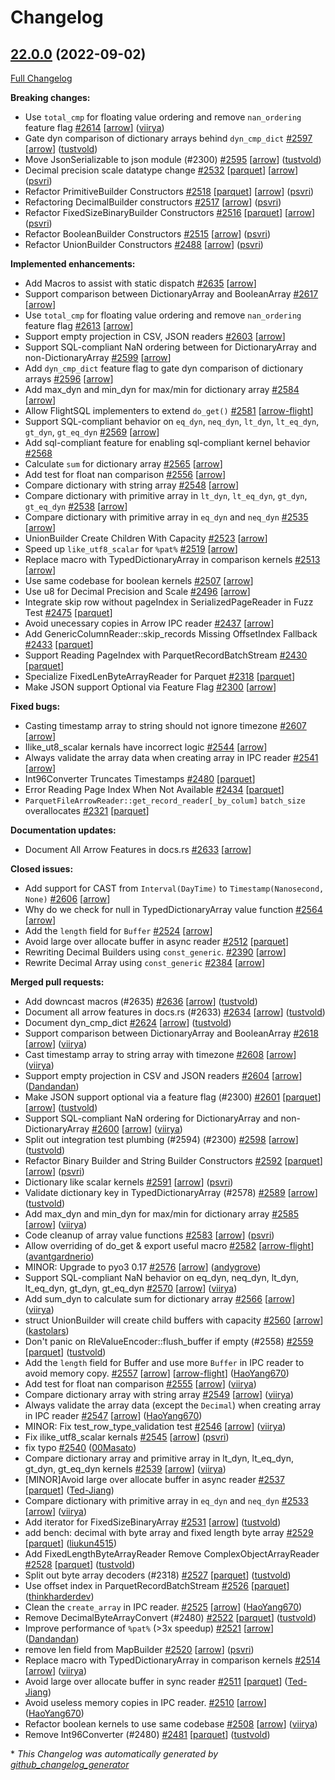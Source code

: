 <!---
  Licensed to the Apache Software Foundation (ASF) under one
  or more contributor license agreements.  See the NOTICE file
  distributed with this work for additional information
  regarding copyright ownership.  The ASF licenses this file
  to you under the Apache License, Version 2.0 (the
  "License"); you may not use this file except in compliance
  with the License.  You may obtain a copy of the License at

    http://www.apache.org/licenses/LICENSE-2.0

  Unless required by applicable law or agreed to in writing,
  software distributed under the License is distributed on an
  "AS IS" BASIS, WITHOUT WARRANTIES OR CONDITIONS OF ANY
  KIND, either express or implied.  See the License for the
  specific language governing permissions and limitations
  under the License.
-->

# Changelog

## [22.0.0](https://github.com/apache/arrow-rs/tree/22.0.0) (2022-09-02)

[Full Changelog](https://github.com/apache/arrow-rs/compare/21.0.0...22.0.0)

**Breaking changes:**

- Use `total_cmp` for floating value ordering and remove `nan_ordering` feature flag [\#2614](https://github.com/apache/arrow-rs/pull/2614) [[arrow](https://github.com/apache/arrow-rs/labels/arrow)] ([viirya](https://github.com/viirya))
- Gate dyn comparison of dictionary arrays behind `dyn_cmp_dict` [\#2597](https://github.com/apache/arrow-rs/pull/2597) [[arrow](https://github.com/apache/arrow-rs/labels/arrow)] ([tustvold](https://github.com/tustvold))
- Move JsonSerializable to json module \(\#2300\) [\#2595](https://github.com/apache/arrow-rs/pull/2595) [[arrow](https://github.com/apache/arrow-rs/labels/arrow)] ([tustvold](https://github.com/tustvold))
- Decimal precision scale datatype change [\#2532](https://github.com/apache/arrow-rs/pull/2532) [[parquet](https://github.com/apache/arrow-rs/labels/parquet)] [[arrow](https://github.com/apache/arrow-rs/labels/arrow)] ([psvri](https://github.com/psvri))
- Refactor PrimitiveBuilder Constructors [\#2518](https://github.com/apache/arrow-rs/pull/2518) [[parquet](https://github.com/apache/arrow-rs/labels/parquet)] [[arrow](https://github.com/apache/arrow-rs/labels/arrow)] ([psvri](https://github.com/psvri))
- Refactoring DecimalBuilder constructors [\#2517](https://github.com/apache/arrow-rs/pull/2517) [[arrow](https://github.com/apache/arrow-rs/labels/arrow)] ([psvri](https://github.com/psvri))
- Refactor FixedSizeBinaryBuilder Constructors [\#2516](https://github.com/apache/arrow-rs/pull/2516) [[parquet](https://github.com/apache/arrow-rs/labels/parquet)] [[arrow](https://github.com/apache/arrow-rs/labels/arrow)] ([psvri](https://github.com/psvri))
- Refactor BooleanBuilder Constructors [\#2515](https://github.com/apache/arrow-rs/pull/2515) [[arrow](https://github.com/apache/arrow-rs/labels/arrow)] ([psvri](https://github.com/psvri))
- Refactor UnionBuilder Constructors [\#2488](https://github.com/apache/arrow-rs/pull/2488) [[arrow](https://github.com/apache/arrow-rs/labels/arrow)] ([psvri](https://github.com/psvri))

**Implemented enhancements:**

- Add  Macros to assist with static dispatch [\#2635](https://github.com/apache/arrow-rs/issues/2635) [[arrow](https://github.com/apache/arrow-rs/labels/arrow)]
- Support comparison between DictionaryArray and BooleanArray [\#2617](https://github.com/apache/arrow-rs/issues/2617) [[arrow](https://github.com/apache/arrow-rs/labels/arrow)]
- Use `total_cmp` for floating value ordering and remove `nan_ordering` feature flag [\#2613](https://github.com/apache/arrow-rs/issues/2613) [[arrow](https://github.com/apache/arrow-rs/labels/arrow)]
- Support empty projection in CSV, JSON readers [\#2603](https://github.com/apache/arrow-rs/issues/2603) [[arrow](https://github.com/apache/arrow-rs/labels/arrow)]
- Support SQL-compliant NaN ordering between for DictionaryArray and non-DictionaryArray [\#2599](https://github.com/apache/arrow-rs/issues/2599) [[arrow](https://github.com/apache/arrow-rs/labels/arrow)]
- Add `dyn_cmp_dict` feature flag to gate dyn comparison of dictionary arrays [\#2596](https://github.com/apache/arrow-rs/issues/2596) [[arrow](https://github.com/apache/arrow-rs/labels/arrow)]
- Add max\_dyn and min\_dyn for max/min for dictionary array [\#2584](https://github.com/apache/arrow-rs/issues/2584) [[arrow](https://github.com/apache/arrow-rs/labels/arrow)]
- Allow FlightSQL implementers to extend `do_get()` [\#2581](https://github.com/apache/arrow-rs/issues/2581) [[arrow-flight](https://github.com/apache/arrow-rs/labels/arrow-flight)]
- Support SQL-compliant behavior on `eq_dyn`, `neq_dyn`, `lt_dyn`, `lt_eq_dyn`, `gt_dyn`, `gt_eq_dyn` [\#2569](https://github.com/apache/arrow-rs/issues/2569) [[arrow](https://github.com/apache/arrow-rs/labels/arrow)]
- Add sql-compliant feature for enabling sql-compliant kernel behavior [\#2568](https://github.com/apache/arrow-rs/issues/2568)
- Calculate `sum` for dictionary array [\#2565](https://github.com/apache/arrow-rs/issues/2565) [[arrow](https://github.com/apache/arrow-rs/labels/arrow)]
- Add test for float nan comparison [\#2556](https://github.com/apache/arrow-rs/issues/2556) [[arrow](https://github.com/apache/arrow-rs/labels/arrow)]
- Compare dictionary with string array [\#2548](https://github.com/apache/arrow-rs/issues/2548) [[arrow](https://github.com/apache/arrow-rs/labels/arrow)]
- Compare dictionary with primitive array in `lt_dyn`, `lt_eq_dyn`, `gt_dyn`, `gt_eq_dyn` [\#2538](https://github.com/apache/arrow-rs/issues/2538) [[arrow](https://github.com/apache/arrow-rs/labels/arrow)]
- Compare dictionary with primitive array in `eq_dyn` and `neq_dyn` [\#2535](https://github.com/apache/arrow-rs/issues/2535) [[arrow](https://github.com/apache/arrow-rs/labels/arrow)]
- UnionBuilder Create Children With Capacity [\#2523](https://github.com/apache/arrow-rs/issues/2523) [[arrow](https://github.com/apache/arrow-rs/labels/arrow)]
- Speed up `like_utf8_scalar` for `%pat%` [\#2519](https://github.com/apache/arrow-rs/issues/2519) [[arrow](https://github.com/apache/arrow-rs/labels/arrow)]
- Replace macro with TypedDictionaryArray in comparison kernels [\#2513](https://github.com/apache/arrow-rs/issues/2513) [[arrow](https://github.com/apache/arrow-rs/labels/arrow)]
- Use same codebase for boolean kernels [\#2507](https://github.com/apache/arrow-rs/issues/2507) [[arrow](https://github.com/apache/arrow-rs/labels/arrow)]
- Use u8 for Decimal Precision and Scale [\#2496](https://github.com/apache/arrow-rs/issues/2496) [[arrow](https://github.com/apache/arrow-rs/labels/arrow)]
- Integrate skip row without pageIndex in SerializedPageReader in Fuzz Test [\#2475](https://github.com/apache/arrow-rs/issues/2475) [[parquet](https://github.com/apache/arrow-rs/labels/parquet)]
- Avoid unecessary copies in Arrow IPC reader [\#2437](https://github.com/apache/arrow-rs/issues/2437) [[arrow](https://github.com/apache/arrow-rs/labels/arrow)]
- Add GenericColumnReader::skip\_records Missing OffsetIndex Fallback [\#2433](https://github.com/apache/arrow-rs/issues/2433) [[parquet](https://github.com/apache/arrow-rs/labels/parquet)]
- Support Reading PageIndex with ParquetRecordBatchStream [\#2430](https://github.com/apache/arrow-rs/issues/2430) [[parquet](https://github.com/apache/arrow-rs/labels/parquet)]
- Specialize FixedLenByteArrayReader for Parquet [\#2318](https://github.com/apache/arrow-rs/issues/2318) [[parquet](https://github.com/apache/arrow-rs/labels/parquet)]
- Make JSON support Optional via Feature Flag [\#2300](https://github.com/apache/arrow-rs/issues/2300) [[arrow](https://github.com/apache/arrow-rs/labels/arrow)]

**Fixed bugs:**

- Casting timestamp array to string should not ignore timezone [\#2607](https://github.com/apache/arrow-rs/issues/2607) [[arrow](https://github.com/apache/arrow-rs/labels/arrow)]
- Ilike\_ut8\_scalar kernals have incorrect logic [\#2544](https://github.com/apache/arrow-rs/issues/2544) [[arrow](https://github.com/apache/arrow-rs/labels/arrow)]
- Always validate the array data when creating array in IPC reader [\#2541](https://github.com/apache/arrow-rs/issues/2541) [[arrow](https://github.com/apache/arrow-rs/labels/arrow)]
- Int96Converter Truncates Timestamps [\#2480](https://github.com/apache/arrow-rs/issues/2480) [[parquet](https://github.com/apache/arrow-rs/labels/parquet)]
- Error Reading Page Index When Not Available  [\#2434](https://github.com/apache/arrow-rs/issues/2434) [[parquet](https://github.com/apache/arrow-rs/labels/parquet)]
- `ParquetFileArrowReader::get_record_reader[_by_colum]` `batch_size` overallocates [\#2321](https://github.com/apache/arrow-rs/issues/2321) [[parquet](https://github.com/apache/arrow-rs/labels/parquet)]

**Documentation updates:**

- Document All Arrow Features in docs.rs [\#2633](https://github.com/apache/arrow-rs/issues/2633) [[arrow](https://github.com/apache/arrow-rs/labels/arrow)]

**Closed issues:**

- Add support for CAST from `Interval(DayTime)` to `Timestamp(Nanosecond, None)` [\#2606](https://github.com/apache/arrow-rs/issues/2606) [[arrow](https://github.com/apache/arrow-rs/labels/arrow)]
- Why do we check for null in TypedDictionaryArray value function [\#2564](https://github.com/apache/arrow-rs/issues/2564) [[arrow](https://github.com/apache/arrow-rs/labels/arrow)]
- Add the `length` field for `Buffer` [\#2524](https://github.com/apache/arrow-rs/issues/2524) [[arrow](https://github.com/apache/arrow-rs/labels/arrow)]
- Avoid large over allocate buffer in async reader [\#2512](https://github.com/apache/arrow-rs/issues/2512) [[parquet](https://github.com/apache/arrow-rs/labels/parquet)]
- Rewriting Decimal Builders using `const_generic`. [\#2390](https://github.com/apache/arrow-rs/issues/2390) [[arrow](https://github.com/apache/arrow-rs/labels/arrow)]
- Rewrite Decimal Array using `const_generic` [\#2384](https://github.com/apache/arrow-rs/issues/2384) [[arrow](https://github.com/apache/arrow-rs/labels/arrow)]

**Merged pull requests:**

- Add downcast macros \(\#2635\) [\#2636](https://github.com/apache/arrow-rs/pull/2636) [[arrow](https://github.com/apache/arrow-rs/labels/arrow)] ([tustvold](https://github.com/tustvold))
- Document all arrow features in docs.rs \(\#2633\) [\#2634](https://github.com/apache/arrow-rs/pull/2634) [[arrow](https://github.com/apache/arrow-rs/labels/arrow)] ([tustvold](https://github.com/tustvold))
- Document dyn\_cmp\_dict [\#2624](https://github.com/apache/arrow-rs/pull/2624) [[arrow](https://github.com/apache/arrow-rs/labels/arrow)] ([tustvold](https://github.com/tustvold))
- Support comparison between DictionaryArray and BooleanArray [\#2618](https://github.com/apache/arrow-rs/pull/2618) [[arrow](https://github.com/apache/arrow-rs/labels/arrow)] ([viirya](https://github.com/viirya))
- Cast timestamp array to string array with timezone [\#2608](https://github.com/apache/arrow-rs/pull/2608) [[arrow](https://github.com/apache/arrow-rs/labels/arrow)] ([viirya](https://github.com/viirya))
- Support empty projection in CSV and JSON readers [\#2604](https://github.com/apache/arrow-rs/pull/2604) [[arrow](https://github.com/apache/arrow-rs/labels/arrow)] ([Dandandan](https://github.com/Dandandan))
- Make JSON support optional via a feature flag \(\#2300\) [\#2601](https://github.com/apache/arrow-rs/pull/2601) [[parquet](https://github.com/apache/arrow-rs/labels/parquet)] [[arrow](https://github.com/apache/arrow-rs/labels/arrow)] ([tustvold](https://github.com/tustvold))
- Support SQL-compliant NaN ordering for DictionaryArray and non-DictionaryArray [\#2600](https://github.com/apache/arrow-rs/pull/2600) [[arrow](https://github.com/apache/arrow-rs/labels/arrow)] ([viirya](https://github.com/viirya))
- Split out integration test plumbing \(\#2594\) \(\#2300\) [\#2598](https://github.com/apache/arrow-rs/pull/2598) [[arrow](https://github.com/apache/arrow-rs/labels/arrow)] ([tustvold](https://github.com/tustvold))
- Refactor Binary Builder and String Builder Constructors [\#2592](https://github.com/apache/arrow-rs/pull/2592) [[parquet](https://github.com/apache/arrow-rs/labels/parquet)] [[arrow](https://github.com/apache/arrow-rs/labels/arrow)] ([psvri](https://github.com/psvri))
- Dictionary like scalar kernels [\#2591](https://github.com/apache/arrow-rs/pull/2591) [[arrow](https://github.com/apache/arrow-rs/labels/arrow)] ([psvri](https://github.com/psvri))
- Validate dictionary key in TypedDictionaryArray \(\#2578\) [\#2589](https://github.com/apache/arrow-rs/pull/2589) [[arrow](https://github.com/apache/arrow-rs/labels/arrow)] ([tustvold](https://github.com/tustvold))
- Add max\_dyn and min\_dyn for max/min for dictionary array [\#2585](https://github.com/apache/arrow-rs/pull/2585) [[arrow](https://github.com/apache/arrow-rs/labels/arrow)] ([viirya](https://github.com/viirya))
- Code cleanup of array value functions [\#2583](https://github.com/apache/arrow-rs/pull/2583) [[arrow](https://github.com/apache/arrow-rs/labels/arrow)] ([psvri](https://github.com/psvri))
- Allow overriding of do\_get & export useful macro [\#2582](https://github.com/apache/arrow-rs/pull/2582) [[arrow-flight](https://github.com/apache/arrow-rs/labels/arrow-flight)] ([avantgardnerio](https://github.com/avantgardnerio))
- MINOR: Upgrade to pyo3 0.17 [\#2576](https://github.com/apache/arrow-rs/pull/2576) [[arrow](https://github.com/apache/arrow-rs/labels/arrow)] ([andygrove](https://github.com/andygrove))
- Support SQL-compliant NaN behavior on eq\_dyn, neq\_dyn, lt\_dyn, lt\_eq\_dyn, gt\_dyn, gt\_eq\_dyn [\#2570](https://github.com/apache/arrow-rs/pull/2570) [[arrow](https://github.com/apache/arrow-rs/labels/arrow)] ([viirya](https://github.com/viirya))
- Add sum\_dyn to calculate sum for dictionary array [\#2566](https://github.com/apache/arrow-rs/pull/2566) [[arrow](https://github.com/apache/arrow-rs/labels/arrow)] ([viirya](https://github.com/viirya))
- struct UnionBuilder will create child buffers with capacity [\#2560](https://github.com/apache/arrow-rs/pull/2560) [[arrow](https://github.com/apache/arrow-rs/labels/arrow)] ([kastolars](https://github.com/kastolars))
- Don't panic on RleValueEncoder::flush\_buffer if empty \(\#2558\) [\#2559](https://github.com/apache/arrow-rs/pull/2559) [[parquet](https://github.com/apache/arrow-rs/labels/parquet)] ([tustvold](https://github.com/tustvold))
- Add the `length` field for Buffer and use more `Buffer` in IPC reader to avoid memory copy. [\#2557](https://github.com/apache/arrow-rs/pull/2557) [[arrow](https://github.com/apache/arrow-rs/labels/arrow)] [[arrow-flight](https://github.com/apache/arrow-rs/labels/arrow-flight)] ([HaoYang670](https://github.com/HaoYang670))
- Add test for float nan comparison [\#2555](https://github.com/apache/arrow-rs/pull/2555) [[arrow](https://github.com/apache/arrow-rs/labels/arrow)] ([viirya](https://github.com/viirya))
- Compare dictionary array with string array [\#2549](https://github.com/apache/arrow-rs/pull/2549) [[arrow](https://github.com/apache/arrow-rs/labels/arrow)] ([viirya](https://github.com/viirya))
- Always validate the array data \(except the `Decimal`\) when creating array in IPC reader [\#2547](https://github.com/apache/arrow-rs/pull/2547) [[arrow](https://github.com/apache/arrow-rs/labels/arrow)] ([HaoYang670](https://github.com/HaoYang670))
- MINOR: Fix test\_row\_type\_validation test [\#2546](https://github.com/apache/arrow-rs/pull/2546) [[arrow](https://github.com/apache/arrow-rs/labels/arrow)] ([viirya](https://github.com/viirya))
- Fix ilike\_utf8\_scalar kernals [\#2545](https://github.com/apache/arrow-rs/pull/2545) [[arrow](https://github.com/apache/arrow-rs/labels/arrow)] ([psvri](https://github.com/psvri))
- fix typo [\#2540](https://github.com/apache/arrow-rs/pull/2540) ([00Masato](https://github.com/00Masato))
- Compare dictionary array and primitive array in lt\_dyn, lt\_eq\_dyn, gt\_dyn, gt\_eq\_dyn kernels [\#2539](https://github.com/apache/arrow-rs/pull/2539) [[arrow](https://github.com/apache/arrow-rs/labels/arrow)] ([viirya](https://github.com/viirya))
- \[MINOR\]Avoid large over allocate buffer in async reader [\#2537](https://github.com/apache/arrow-rs/pull/2537) [[parquet](https://github.com/apache/arrow-rs/labels/parquet)] ([Ted-Jiang](https://github.com/Ted-Jiang))
- Compare dictionary with primitive array in `eq_dyn` and `neq_dyn` [\#2533](https://github.com/apache/arrow-rs/pull/2533) [[arrow](https://github.com/apache/arrow-rs/labels/arrow)] ([viirya](https://github.com/viirya))
- Add iterator for FixedSizeBinaryArray [\#2531](https://github.com/apache/arrow-rs/pull/2531) [[arrow](https://github.com/apache/arrow-rs/labels/arrow)] ([tustvold](https://github.com/tustvold))
- add bench: decimal with byte array and fixed length byte array [\#2529](https://github.com/apache/arrow-rs/pull/2529) [[parquet](https://github.com/apache/arrow-rs/labels/parquet)] ([liukun4515](https://github.com/liukun4515))
- Add FixedLengthByteArrayReader Remove ComplexObjectArrayReader [\#2528](https://github.com/apache/arrow-rs/pull/2528) [[parquet](https://github.com/apache/arrow-rs/labels/parquet)] ([tustvold](https://github.com/tustvold))
- Split out byte array decoders \(\#2318\) [\#2527](https://github.com/apache/arrow-rs/pull/2527) [[parquet](https://github.com/apache/arrow-rs/labels/parquet)] ([tustvold](https://github.com/tustvold))
- Use offset index in ParquetRecordBatchStream [\#2526](https://github.com/apache/arrow-rs/pull/2526) [[parquet](https://github.com/apache/arrow-rs/labels/parquet)] ([thinkharderdev](https://github.com/thinkharderdev))
- Clean the `create_array` in IPC reader. [\#2525](https://github.com/apache/arrow-rs/pull/2525) [[arrow](https://github.com/apache/arrow-rs/labels/arrow)] ([HaoYang670](https://github.com/HaoYang670))
- Remove DecimalByteArrayConvert \(\#2480\) [\#2522](https://github.com/apache/arrow-rs/pull/2522) [[parquet](https://github.com/apache/arrow-rs/labels/parquet)] ([tustvold](https://github.com/tustvold))
- Improve performance of `%pat%` \(\>3x speedup\) [\#2521](https://github.com/apache/arrow-rs/pull/2521) [[arrow](https://github.com/apache/arrow-rs/labels/arrow)] ([Dandandan](https://github.com/Dandandan))
- remove len field from MapBuilder [\#2520](https://github.com/apache/arrow-rs/pull/2520) [[arrow](https://github.com/apache/arrow-rs/labels/arrow)] ([psvri](https://github.com/psvri))
-  Replace macro with TypedDictionaryArray in comparison kernels [\#2514](https://github.com/apache/arrow-rs/pull/2514) [[arrow](https://github.com/apache/arrow-rs/labels/arrow)] ([viirya](https://github.com/viirya))
- Avoid large over allocate buffer in sync reader [\#2511](https://github.com/apache/arrow-rs/pull/2511) [[parquet](https://github.com/apache/arrow-rs/labels/parquet)] ([Ted-Jiang](https://github.com/Ted-Jiang))
- Avoid useless memory copies in IPC reader. [\#2510](https://github.com/apache/arrow-rs/pull/2510) [[arrow](https://github.com/apache/arrow-rs/labels/arrow)] ([HaoYang670](https://github.com/HaoYang670))
- Refactor boolean kernels to use same codebase [\#2508](https://github.com/apache/arrow-rs/pull/2508) [[arrow](https://github.com/apache/arrow-rs/labels/arrow)] ([viirya](https://github.com/viirya))
- Remove Int96Converter \(\#2480\) [\#2481](https://github.com/apache/arrow-rs/pull/2481) [[parquet](https://github.com/apache/arrow-rs/labels/parquet)] ([tustvold](https://github.com/tustvold))



\* *This Changelog was automatically generated by [github_changelog_generator](https://github.com/github-changelog-generator/github-changelog-generator)*
